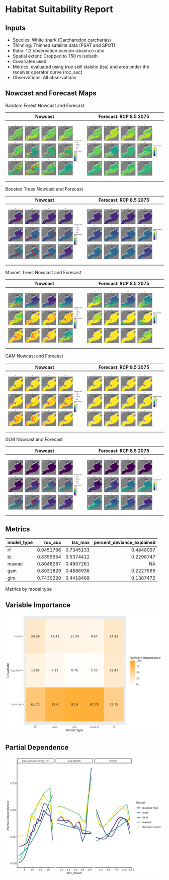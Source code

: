 Habitat Suitability Report
================

## Inputs

- Species: White shark (Carcharodon carcharias)
- Thinning: Thinned satellite data (PSAT and SPOT)
- Ratio: 1:2 observation:pseudo-absence ratio
- Spatial extent: Cropped to 750 m isobath
- Covariates used:
- Metrics: evaluated using true skill staistic (tss) and area under the
  receiver operator curve (roc_auc)
- Observations: All observations

## Nowcast and Forecast Maps

Random Forest Nowcast and Forecast

| Nowcast | Forecast: RCP 8.5 2075 |
|:--:|:--:|
| ![](../../../../tidy_reports/versions/c21/101160/c21.101160.01_12_rf_compiled_casts.png) | ![](../../../../tidy_reports/versions/c21/101164/c21.101164.01_12_rf_compiled_casts.png) |

Boosted Trees Nowcast and Forecast

| Nowcast | Forecast: RCP 8.5 2075 |
|:--:|:--:|
| ![](../../../../tidy_reports/versions/c21/101160/c21.101160.01_12_bt_compiled_casts.png) | ![](../../../../tidy_reports/versions/c21/101164/c21.101164.01_12_bt_compiled_casts.png) |

Maxnet Trees Nowcast and Forecast

| Nowcast | Forecast: RCP 8.5 2075 |
|:--:|:--:|
| ![](../../../../tidy_reports/versions/c21/101160/c21.101160.01_12_maxent_compiled_casts.png) | ![](../../../../tidy_reports/versions/c21/101164/c21.101164.01_12_maxent_compiled_casts.png) |

GAM Nowcast and Forecast

| Nowcast | Forecast: RCP 8.5 2075 |
|:--:|:--:|
| ![](../../../../tidy_reports/versions/c21/101160/c21.101160.01_12_gam_compiled_casts.png) | ![](../../../../tidy_reports/versions/c21/101164/c21.101164.01_12_gam_compiled_casts.png) |

GLM Nowcast and Forecast

| Nowcast | Forecast: RCP 8.5 2075 |
|:--:|:--:|
| ![](../../../../tidy_reports/versions/c21/101160/c21.101160.01_12_glm_compiled_casts.png) | ![](../../../../tidy_reports/versions/c21/101164/c21.101164.01_12_glm_compiled_casts.png) |

## Metrics

| model_type |   roc_auc |   tss_max | percent_deviance_explained |
|:-----------|----------:|----------:|---------------------------:|
| rf         | 0.9451796 | 0.7345133 |                  0.4848097 |
| bt         | 0.8359954 | 0.5374412 |                  0.2298747 |
| maxnet     | 0.8048287 | 0.4907261 |                         NA |
| gam        | 0.8031829 | 0.4886936 |                  0.2227599 |
| glm        | 0.7430220 | 0.4418469 |                  0.1387472 |

Metrics by model type

## Variable Importance

![](m21.10116_tidy_compiled_files/figure-gfm/variable_importance-1.png)

## Partial Dependence

![](m21.10116_tidy_compiled_files/figure-gfm/partial_dependence-1.png)

